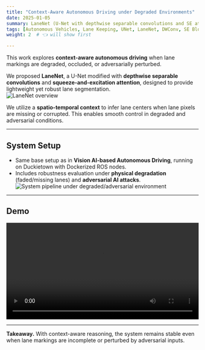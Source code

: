 ```yaml
---
title: "Context-Aware Autonomous Driving under Degraded Environments"
date: 2025-01-05
summary: LaneNet (U-Net with depthwise separable convolutions and SE attention) for autonomous driving under degraded and adversarial lane environments.
tags: [Autonomous Vehicles, Lane Keeping, UNet, LaneNet, DWConv, SE Blocks, Context-Aware]
weight: 2  # 👈 will show first

---
```


This work explores **context-aware autonomous driving** when lane markings are degraded, occluded, or adversarially perturbed.  

We proposed **LaneNet**, a U-Net modified with **depthwise separable convolutions** and **squeeze-and-excitation attention**, designed to provide lightweight yet robust lane segmentation.  
![LaneNet overview](/uploads/ICRA_UNet.jpg)

We utilize a **spatio-temporal context** to infer lane centers when lane pixels are missing or corrupted. This enables smooth control in degraded and adversarial conditions.  

---

## System Setup
- Same base setup as in **Vision AI-based Autonomous Driving**, running on Duckietown with Dockerized ROS nodes.  
- Includes robustness evaluation under **physical degradation** (faded/missing lanes) and **adversarial AI attacks**.  
![System pipeline under degraded/adversarial environment](/uploads/ICRA_Archi.jpg)

---

## Demo
<video src="/uploads/Trajectory.mp4" controls playsinline style="width:100%;"></video>

---

**Takeaway.** With context-aware reasoning, the system remains stable even when lane markings are incomplete or perturbed by adversarial inputs.
